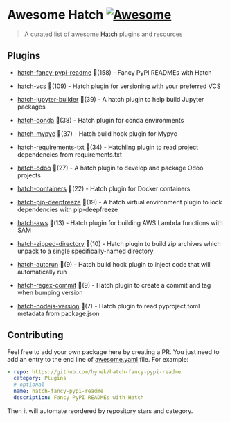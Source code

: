 # Awesome Hatch [![Awesome](https://awesome.re/badge-flat.svg)](https://github.com/sindresorhus/awesome)

> A curated list of awesome [Hatch](https://hatch.pypa.io/latest/) plugins and resources


## Plugins
  
- [hatch-fancy-pypi-readme](https://github.com/hynek/hatch-fancy-pypi-readme) 🌟(158) - Fancy PyPI READMEs with Hatch
  
- [hatch-vcs](https://github.com/ofek/hatch-vcs) 🌟(109) - Hatch plugin for versioning with your preferred VCS
  
- [hatch-jupyter-builder](https://github.com/jupyterlab/hatch-jupyter-builder) 🌟(39) - A hatch plugin to help build Jupyter packages
  
- [hatch-conda](https://github.com/OldGrumpyViking/hatch-conda) 🌟(38) - Hatch plugin for conda environments
  
- [hatch-mypyc](https://github.com/ofek/hatch-mypyc) 🌟(37) - Hatch build hook plugin for Mypyc
  
- [hatch-requirements-txt](https://github.com/repo-helper/hatch-requirements-txt) 🌟(34) - Hatchling plugin to read project dependencies from requirements.txt
  
- [hatch-odoo](https://github.com/acsone/hatch-odoo) 🌟(27) - A hatch plugin to develop and package Odoo projects
  
- [hatch-containers](https://github.com/ofek/hatch-containers) 🌟(22) - Hatch plugin for Docker containers
  
- [hatch-pip-deepfreeze](https://github.com/sbidoul/hatch-pip-deepfreeze) 🌟(19) - A hatch virtual environment plugin to lock dependencies with pip-deepfreeze
  
- [hatch-aws](https://github.com/aka-raccoon/hatch-aws) 🌟(13) - Hatch plugin for building AWS Lambda functions with SAM
  
- [hatch-zipped-directory](https://github.com/dairiki/hatch-zipped-directory) 🌟(10) - Hatch plugin to build zip archives which unpack to a single specifically-named directory
  
- [hatch-autorun](https://github.com/ofek/hatch-autorun) 🌟(9) - Hatch build hook plugin to inject code that will automatically run
  
- [hatch-regex-commit](https://github.com/frankie567/hatch-regex-commit) 🌟(9) - Hatch plugin to create a commit and tag when bumping version
  
- [hatch-nodejs-version](https://github.com/agoose77/hatch-nodejs-version) 🌟(7) - Hatch plugin to read pyproject.toml metadata from package.json
  


## Contributing

Feel free to add your own package here by creating a PR. You just need to add an entry to the end line of [awesome.yaml](./awesome.yaml) file.
For example:

```yaml
- repo: https://github.com/hynek/hatch-fancy-pypi-readme
  category: Plugins
  # optional
  name: hatch-fancy-pypi-readme
  description: Fancy PyPI READMEs with Hatch
```

Then it will automate reordered by repository stars and category.